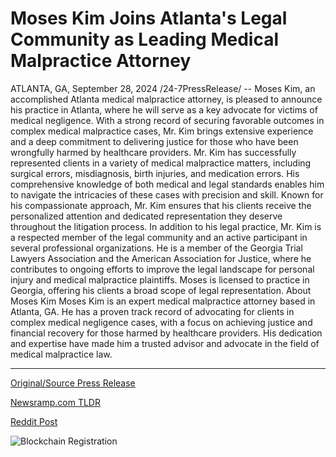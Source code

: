 # Moses Kim Joins Atlanta's Legal Community as Leading Medical Malpractice Attorney

ATLANTA, GA, September 28, 2024 /24-7PressRelease/ -- Moses Kim, an accomplished Atlanta medical malpractice attorney, is pleased to announce his practice in Atlanta, where he will serve as a key advocate for victims of medical negligence. With a strong record of securing favorable outcomes in complex medical malpractice cases, Mr. Kim brings extensive experience and a deep commitment to delivering justice for those who have been wrongfully harmed by healthcare providers.  Mr. Kim has successfully represented clients in a variety of medical malpractice matters, including surgical errors, misdiagnosis, birth injuries, and medication errors. His comprehensive knowledge of both medical and legal standards enables him to navigate the intricacies of these cases with precision and skill. Known for his compassionate approach, Mr. Kim ensures that his clients receive the personalized attention and dedicated representation they deserve throughout the litigation process.  In addition to his legal practice, Mr. Kim is a respected member of the legal community and an active participant in several professional organizations. He is a member of the Georgia Trial Lawyers Association and the American Association for Justice, where he contributes to ongoing efforts to improve the legal landscape for personal injury and medical malpractice plaintiffs.  Moses is licensed to practice in Georgia, offering his clients a broad scope of legal representation.  About Moses Kim Moses Kim is an expert medical malpractice attorney based in Atlanta, GA. He has a proven track record of advocating for clients in complex medical negligence cases, with a focus on achieving justice and financial recovery for those harmed by healthcare providers. His dedication and expertise have made him a trusted advisor and advocate in the field of medical malpractice law. 

---

[Original/Source Press Release](https://www.24-7pressrelease.com/press-release/514764/moses-kim-joins-atlantas-legal-community-as-leading-medical-malpractice-attorney)
                    

[Newsramp.com TLDR](https://newsramp.com/curated-news/accomplished-atlanta-attorney-moses-kim-to-advocate-for-victims-of-medical-negligence/3d05a0ab0ab7fa0e4ce29cbe5fb0eb79) 

 



[Reddit Post](https://www.reddit.com/r/HealthCareNewsInfo/comments/1fr8sdh/accomplished_atlanta_attorney_moses_kim_to/) 



![Blockchain Registration](https://cdn.newsramp.app/24-7PressRelease/qrcode/249/28/warpcZ0G.webp)